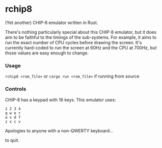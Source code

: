 # rchip8

(Yet another) CHIP-8 emulator written in Rust.

There's nothing particularly special about this CHIP-8 emulator, but it does aim to be faithful to the timings
of the sub-systems. For example, it aims to run the exact number of CPU cycles before drawing the screen. It's
currently hard-coded to run the screen at 60Hz and the CPU at 700Hz, but those values are easy enough to change.

### Usage
`rchip8 <rom_file>` or `cargo run <rom_file>` if running from source

### Controls
CHIP-8 has a keypad with 16 keys. This emulator uses:

```
1 2 3 4
q w e r
a s d f
z x c v
```

Apologies to anyone with a non-QWERTY keyboard...

<Esc> to quit.
